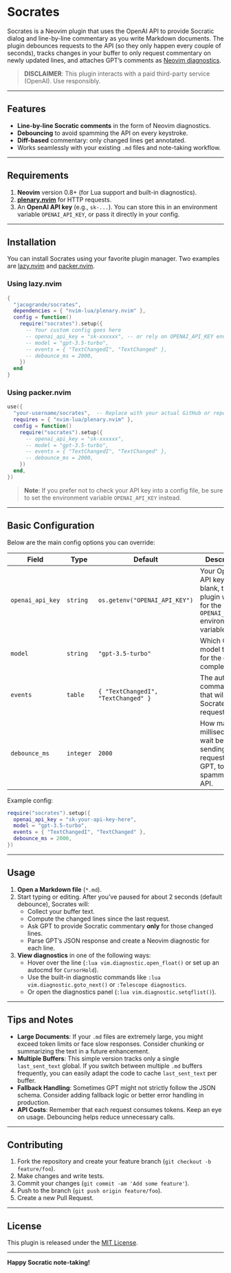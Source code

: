 # Socrates

Socrates is a Neovim plugin that uses the OpenAI API to provide Socratic dialog and line-by-line commentary as you write Markdown documents. The plugin debounces requests to the API (so they only happen every couple of seconds), tracks changes in your buffer to only request commentary on newly updated lines, and attaches GPT’s comments as [Neovim diagnostics][nvim-diagnostic-docs].

> **DISCLAIMER**: This plugin interacts with a paid third-party service (OpenAI). Use responsibly.

---

## Features

- **Line-by-line Socratic comments** in the form of Neovim diagnostics.
- **Debouncing** to avoid spamming the API on every keystroke.
- **Diff-based** commentary: only changed lines get annotated.
- Works seamlessly with your existing `.md` files and note-taking workflow.

---

## Requirements

1. **Neovim** version 0.8+ (for Lua support and built-in diagnostics).
2. **[plenary.nvim][plenary.nvim]** for HTTP requests.
3. An **OpenAI API key** (e.g., `sk-...`). You can store this in an environment variable `OPENAI_API_KEY`, or pass it directly in your config.

---

## Installation

You can install Socrates using your favorite plugin manager. Two examples are [lazy.nvim][lazy.nvim] and [packer.nvim][packer.nvim].

### Using lazy.nvim

```lua
{
  "jacogrande/socrates",
  dependencies = { "nvim-lua/plenary.nvim" },
  config = function()
    require("socrates").setup({
      -- Your custom config goes here
      -- openai_api_key = "sk-xxxxxx", -- or rely on OPENAI_API_KEY env var
      -- model = "gpt-3.5-turbo",
      -- events = { "TextChangedI", "TextChanged" },
      -- debounce_ms = 2000,
    })
  end
}
```

### Using packer.nvim

```lua
use({
  "your-username/socrates",  -- Replace with your actual GitHub or repo
  requires = { "nvim-lua/plenary.nvim" },
  config = function()
    require("socrates").setup({
      -- openai_api_key = "sk-xxxxxx",
      -- model = "gpt-3.5-turbo",
      -- events = { "TextChangedI", "TextChanged" },
      -- debounce_ms = 2000,
    })
  end,
})
```

> **Note**: If you prefer not to check your API key into a config file, be sure to set the environment variable `OPENAI_API_KEY` instead.

---

## Basic Configuration

Below are the main config options you can override:

| Field            | Type      | Default                             | Description                                                                                             |
| ---------------- | --------- | ----------------------------------- | ------------------------------------------------------------------------------------------------------- |
| `openai_api_key` | `string`  | `os.getenv("OPENAI_API_KEY")`       | Your OpenAI API key. If left blank, the plugin will look for the `OPENAI_API_KEY` environment variable. |
| `model`          | `string`  | `"gpt-3.5-turbo"`                   | Which OpenAI model to use for the chat completions.                                                     |
| `events`         | `table`   | `{ "TextChangedI", "TextChanged" }` | The auto commands that will trigger Socrates requests.                                                  |
| `debounce_ms`    | `integer` | `2000`                              | How many milliseconds to wait before sending a new request to GPT, to avoid spamming the API.           |

Example config:

```lua
require("socrates").setup({
  openai_api_key = "sk-your-api-key-here",
  model = "gpt-3.5-turbo",
  events = { "TextChangedI", "TextChanged" },
  debounce_ms = 2000,
})
```

---

## Usage

1. **Open a Markdown file** (`*.md`).
2. Start typing or editing. After you’ve paused for about 2 seconds (default debounce), Socrates will:
   - Collect your buffer text.
   - Compute the changed lines since the last request.
   - Ask GPT to provide Socratic commentary **only** for those changed lines.
   - Parse GPT’s JSON response and create a Neovim diagnostic for each line.
3. **View diagnostics** in one of the following ways:
   - Hover over the line (`:lua vim.diagnostic.open_float()` or set up an autocmd for `CursorHold`).
   - Use the built-in diagnostic commands like `:lua vim.diagnostic.goto_next()` or `:Telescope diagnostics`.
   - Or open the diagnostics panel (`:lua vim.diagnostic.setqflist()`).

---

## Tips and Notes

- **Large Documents**: If your `.md` files are extremely large, you might exceed token limits or face slow responses. Consider chunking or summarizing the text in a future enhancement.
- **Multiple Buffers**: This simple version tracks only a single `last_sent_text` global. If you switch between multiple `.md` buffers frequently, you can easily adapt the code to cache `last_sent_text` per buffer.
- **Fallback Handling**: Sometimes GPT might not strictly follow the JSON schema. Consider adding fallback logic or better error handling in production.
- **API Costs**: Remember that each request consumes tokens. Keep an eye on usage. Debouncing helps reduce unnecessary calls.

---

## Contributing

1. Fork the repository and create your feature branch (`git checkout -b feature/foo`).
2. Make changes and write tests.
3. Commit your changes (`git commit -am 'Add some feature'`).
4. Push to the branch (`git push origin feature/foo`).
5. Create a new Pull Request.

---

## License

This plugin is released under the [MIT License](LICENSE).

---

**Happy Socratic note-taking!**

[nvim-diagnostic-docs]: https://neovim.io/doc/user/lsp.html#diagnostics
[plenary.nvim]: https://github.com/nvim-lua/plenary.nvim
[lazy.nvim]: https://github.com/folke/lazy.nvim
[packer.nvim]: https://github.com/wbthomason/packer.nvim
